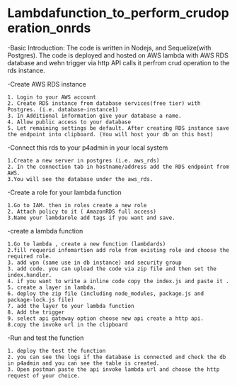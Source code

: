 # Lambdafunction_to_perform_crudoperation_onrds

-Basic Introduction:
The code is written in Nodejs, and Sequelize(with Postgres). The code is deployed and hosted on AWS lambda with AWS RDS database and wehn trigger via http API calls it perfrom crud operation to the rds instance.

-Create AWS RDS instance
```
1. Login to your AWS account
2. Create RDS instance from database services(free tier) with Postgres. (i.e. database-instance1)
3. In Additional information give your database a name.
4. Allow public access to your database
5. Let remaining settings be default. After creating RDS instance save the endpoint into clipboard. (You will host your db on this host)
```

-Connect this rds to your p4admin in your local system
```
1.Create a new server in postgres (i.e. aws_rds)
2. In the connection tab in hostname/address add the RDS endpoint from AWS.
3.You will see the database under the aws_rds.
```

-Create a role for your lambda function 
```
1.Go to IAM. then in roles create a new role
2. Attach policy to it ( AmazonRDS full access)
3.Name your lambdarole add tags if you want and save.

```
-create a lambda function

```
1.Go to lambda , create a new function (lambdards)
2.fill requerid infomartion add role from existing role and choose the required role.
3. add vpn (same use in db instance) and security group
3. add code. you can upload the code via zip file and then set the index.handler.
4. if you want to write a inline code copy the index.js and paste it .
5. create a layer in lambda.
6. deploy the zip file (including node_modules, package.js and package-lock.js file)
7. add the layer to your lambda function 
8. Add the trigger
9. select api gateway option choose new api create a http api.
8.copy the invoke url in the clipboard
```

-Run and test the function
```
1. deploy the test the function
2. you can see the logs if the database is connected and check the db in p4admin and you can see the table is created.
3. Open postman paste the api invoke lambda url and choose the http request of your choice.
```

